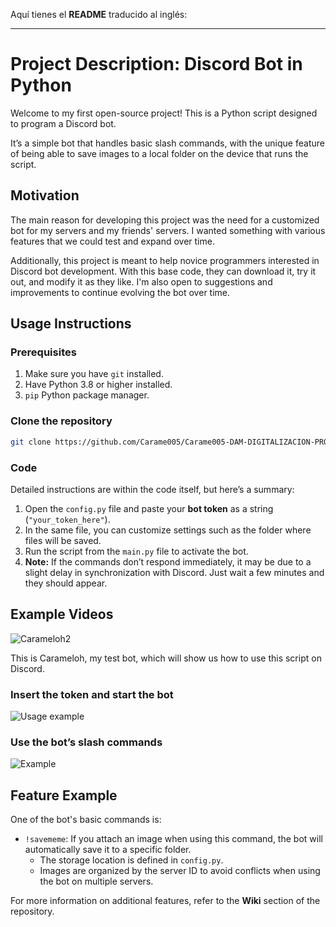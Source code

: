 Aquí tienes el **README** traducido al inglés:

---

# **Project Description: Discord Bot in Python**  

Welcome to my first open-source project! This is a Python script designed to program a Discord bot.  

It’s a simple bot that handles basic slash commands, with the unique feature of being able to save images to a local folder on the device that runs the script.

## Motivation  

The main reason for developing this project was the need for a customized bot for my servers and my friends' servers. I wanted something with various features that we could test and expand over time.  

Additionally, this project is meant to help novice programmers interested in Discord bot development. With this base code, they can download it, try it out, and modify it as they like. I'm also open to suggestions and improvements to continue evolving the bot over time.  

## Usage Instructions  
### Prerequisites
1. Make sure you have `git` installed.
2. Have Python 3.8 or higher installed.
3. `pip` Python package manager.

### Clone the repository
```bash
git clone https://github.com/Carame005/Carame005-DAM-DIGITALIZACION-PROYECTO--OPEN-SOURCE.git
```

### Code
Detailed instructions are within the code itself, but here’s a summary:  

1. Open the `config.py` file and paste your **bot token** as a string (`"your_token_here"`).  
2. In the same file, you can customize settings such as the folder where files will be saved.  
3. Run the script from the `main.py` file to activate the bot.  
4. **Note:** If the commands don’t respond immediately, it may be due to a slight delay in synchronization with Discord. Just wait a few minutes and they should appear.  

## Example Videos
![Carameloh2](https://github.com/user-attachments/assets/3db09fe5-dfd1-43e2-976f-5b3e046c6e38)

This is Carameloh, my test bot, which will show us how to use this script on Discord.

### Insert the token and start the bot
![Usage example](https://github.com/user-attachments/assets/09af6fc5-bee6-49d7-9072-993a6538aead)

### Use the bot’s slash commands
![Example](https://github.com/user-attachments/assets/9de739ff-cea1-4f77-9f15-de55bd3dd645)

## Feature Example  
One of the bot's basic commands is:  

- `!savememe`: If you attach an image when using this command, the bot will automatically save it to a specific folder.  
  - The storage location is defined in `config.py`.  
  - Images are organized by the server ID to avoid conflicts when using the bot on multiple servers.  

For more information on additional features, refer to the **Wiki** section of the repository.  
